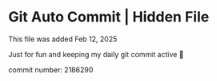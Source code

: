 # Git Auto Commit | Hidden File

This file was added Feb 12, 2025

Just for fun and keeping my daily git commit active 🤪

commit number: 2186290

